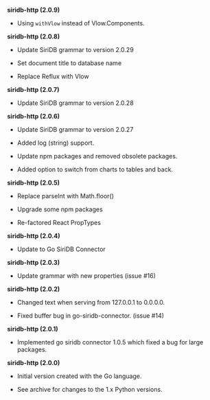 **siridb-http (2.0.9)**

  * Using `withVlow` instead of Vlow.Components.

**siridb-http (2.0.8)**

  * Update SiriDB grammar to version 2.0.29

  * Set document title to database name

  * Replace Reflux with Vlow

**siridb-http (2.0.7)**

  * Update SiriDB grammar to version 2.0.28

**siridb-http (2.0.6)**

  * Update SiriDB grammar to version 2.0.27

  * Added log (string) support.

  * Update npm packages and removed obsolete packages.

  * Added option to switch from charts to tables and back.

**siridb-http (2.0.5)**

  * Replace parseInt with Math.floor()

  * Upgrade some npm packages

  * Re-factored React PropTypes

**siridb-http (2.0.4)**

  * Update to Go SiriDB Connector

**siridb-http (2.0.3)**

  * Update grammar with new properties (issue #16)

**siridb-http (2.0.2)**

  * Changed text when serving from 127.0.0.1 to 0.0.0.0.

  * Fixed buffer bug in go-siridb-connector. (issue #14)

**siridb-http (2.0.1)**

  * Implemented go siridb connector 1.0.5 which fixed a bug for large packages.

**siridb-http (2.0.0)**

  * Initial version created with the Go language.

  * See archive for changes to the 1.x Python versions.

